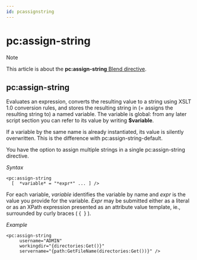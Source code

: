 ```yaml
---
id: pcassignstring
---
```


# pc:assign-string



> [!NOTE]
> This article is about the **pc:assign-string**[ Blend directive](/docs/Repositories/Blend_directives).

## **pc:assign-string**

Evaluates an expression, converts the resulting value to a string using XSLT 1.0 conversion rules, and stores the resulting string in (= assigns the resulting string to) a named variable. The variable is global: from any later script section you can refer to its value by writing **$variable**.

If a variable by the same name is already instantiated, its value is silently overwritten. This is the difference with pc:assign-string-default.

You have the option to assign multiple strings in a single pc:assign-string directive.

*Syntax*

```
<pc:assign-string
  [  *variable* = "*expr*" ... ] />
```

For each variable, *variable* identifies the variable by name and *expr* is the value you provide for the variable. *Expr* may be submitted either as a literal or as an XPath expression presented as an attribute value template, ie., surrounded by curly braces ( {  } ).

*Example*

```language-xml
<pc:assign-string
     username="ADMIN"
     workingdir="{directories:Get()}"
     servername="{path:GetFileName(directories:Get())}" />
```

 